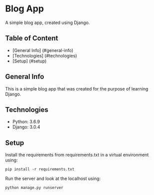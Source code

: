 # Blog App

A simple blog app, created using Django.

## Table of Content

* [General Info] (#general-info)
* [Technologies] (#technologies)
* [Setup] (#setup)

## General Info
This is a simple blog app that was created for the purpose of learning Django.

## Technologies
* Python: 3.6.9
* Django: 3.0.4

## Setup
Install the requirements from requirements.txt in a virtual environment using:
```
pip install -r requirements.txt
```
Run the server and look at the localhost using:
```
python manage.py runserver
```

